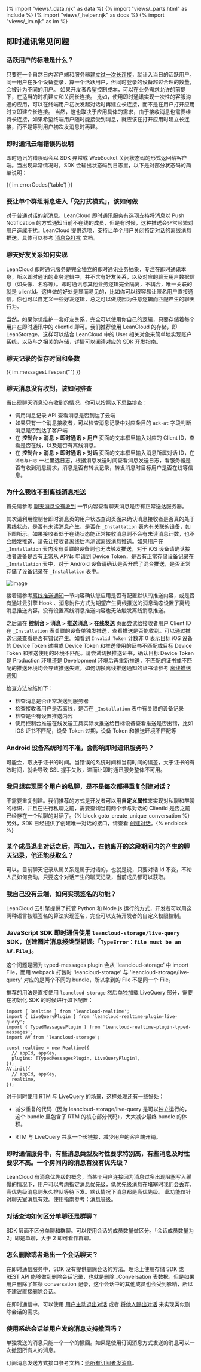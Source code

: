 {% import "views/_data.njk" as data %}
{% import "views/_parts.html" as include %}
{% import "views/_helper.njk" as docs %}
{% import "views/_im.njk" as im %}

## 即时通讯常见问题

### 活跃用户的标准是什么？

只要在一个自然日内客户端和服务器[建立过一次长连接](realtime-guide-beginner.html#登录即时通讯服务器)，就计入当日的活跃用户。
同一用户在多个设备登录，算一个活跃用户，但同时登录的设备超过合理的数量，会被计为不同的用户。
如果开发者希望控制成本，可以在业务需求允许的前提下，在适当的时机建立和关闭长连接。
比如，使用即时通讯实现一次性的客服沟通的应用，可以在终端用户初次发起对话时再建立长连接，而不是在用户打开应用时立即建立长连接。
当然，这也取决于应用具体的需求，由于接收消息也需要维持长连接，如果希望终端用户随时能接受到消息，就应该在打开应用时建立长连接，而不是等到用户初次发消息时再建。

### 即时通讯云端错误码说明

即时通讯的错误码会以 SDK 异常或 WebSocket 关闭状态码的形式返回给客户端。当出现异常情况时，SDK 会输出状态码到日志里，以下是对部分状态码的简单说明：

{{ im.errorCodes('table') }}

### 要让单个群组消息进入「免打扰模式」，该如何做

对于普通对话的新消息，LeanCloud 即时通讯服务有选项支持将消息以 Push Notification 的方式通知当前不在线的成员，但是有时候，这种推送会非常频繁对用户造成干扰。LeanCloud 提供选项，支持让单个用户关闭特定对话的离线消息推送。具体可以参考 [消息免打扰](realtime-guide-senior.html#消息免打扰) 文档。

### 聊天好友关系如何实现

LeanCloud 即时通讯服务是完全独立的即时通讯业务抽象，专注在即时通讯本身，所以即时通讯的业务逻辑中，并不含有好友关系，以及对应的聊天用户数据信息（如头像、名称等）。即时通讯与其他业务逻辑完全隔离，不耦合，唯一关联的就是 clientId。这样做的好处是显而易见的，比如你可以很容易让匿名用户直接通信，你也可以自定义一些好友逻辑，总之可以做成因为任意逻辑而匹配产生的聊天行为。

当然，如果你想维护一套好友关系，完全可以使用你自己的逻辑，只要存储着每个用户在即时通讯中的 clientId 即可。我们推荐使用 LeanCloud 的存储，即 LeanStorage，这样可以结合 LeanCloud 中的 User 相关对象来简单地实现账户系统，以及与之相关的存储，详情可以阅读对应的 SDK 开发指南。

### 聊天记录的保存时间和条数

{{ im.messagesLifespan("") }}

### 聊天消息没有收到，该如何排查

当出现聊天消息没有收到的情况，你可以按照以下思路排查：

* 调用消息记录 API 查看消息是否到达了云端
* 如果只有一个消息接收者，可以检查消息记录中对应条目的 `ack-at` 字段判断消息是否到达了客户端
* 在 **控制台 > 消息 > 即时通讯 > 用户** 页面的文本框里输入对应的 Client ID，查看是否在线，以及是否有离线消息。
* 在 **控制台 > 消息 > 即时通讯 > 对话** 页面的文本框里输入消息所属对话 ID，在 `消息与日志` 一栏里选日志，根据消息发送时间查看消息发送日志，看服务器是否有收到消息请求，消息是否有转发记录，转发消息时目标用户是否在线等信息。

### 为什么我收不到离线消息推送

首先请参考 [聊天消息没有收到](#聊天消息没有收到) 一节内容查看聊天消息是否有正常送达服务器。

其次请利用控制台即时消息页的用户状态查询页面来确认消息接收者是否真的处于离线状态，是否有未读消息产生，是否在 `_Installation` 表内有关联的设备，如下图所示。如果接收者处于在线状态能正常接收消息则不会有未读消息计数，也不会触发推送，请先让接收者离线后再测试离线消息推送。如果用户在 `_Installation` 表内没有关联的设备则也无法触发推送，对于 iOS 设备请确认接收者设备是否有正常从 APNs 申请到 Device Token，是否有正常存储设备记录在 `_Installation` 表中，对于 Android 设备请确认是否开启了混合推送，是否正常存储了设备记录在 `_Installation` 表中。

![image](images/realtime_faq_console.png)

接着请参考[离线推送通知](realtime-guide-intermediate.html#离线推送通知)一节内容确认您应用是否有配置默认的推送内容，或是否有通过云引擎 Hook 、消息附件方式为期望产生离线推送的消息动态设置了离线消息推送内容。没有设置离线消息推送内容也无法触发离线消息推送。

之后请在 **控制台 > 消息 > 推送消息 > 在线发送** 页面尝试给接收者用户 Client ID 在 `_Installation` 表关联的设备单独发推送，查看推送是否能收到。可以通过推送记录查看是否有错误产生。如看到 `Invalid Token` 计数非 0 表示目标 iOS 设备的 Device Token 过期或 Device Token 和推送使用的证书不匹配或目标 Device Token 和推送使用的环境不匹配。请尝试切换推送证书，确认目标 Device Token 是 Production 环境还是 Development 环境后再重新推送，不匹配的证书或不匹配的推送环境均会导致推送失败。如何切换离线推送通知的证书请参考 [离线推送通知](realtime-guide-intermediate.html#离线推送通知)

检查方法总结如下：

* 检查消息是否正常发送到服务器
* 检查接收者用户是否离线，是否在 `_Installation` 表中有关联的设备记录
* 检查是否有设置推送内容
* 使用控制台推送在线发送工具实际发推送给目标设备查看推送是否出错，比如 iOS 证书不匹配，设备 Token 过期，设备 Token 和推送环境不匹配等

### Android 设备系统时间不准，会影响即时通讯服务吗？

可能会，取决于证书的时间。当错误的系统时间和当前时间的误差，大于证书的有效时间，就会导致 SSL 握手失败，进而让即时通讯服务整体不可用。

### 我只想实现两个用户的私聊，是不是每次都得重复创建对话？

不需要重复创建。我们推荐的方式是开发者可以用**自定义属性**来实现对私聊和群聊的标识，并且在进行私聊之前，需要查询当前两个参与对话的 ClientId 是否之前已经存在一个私聊的对话了。{% block goto_create_unique_conversation %}另外，SDK 已经提供了创建唯一对话的接口，请查看 [创建对话](#创建对话)。{% endblock %}


### 某个成员退出对话之后，再加入，在他离开的这段期间内的产生的聊天记录，他还能获取么？

可以。目前聊天记录从属关系是属于对话的，也就是说，只要对话 Id 不变，不论人员如何变动，只要这个对话产生的聊天记录，当前成员都可以获取。

### 我自己没有云端，如何实现签名的功能？

LeanCloud 云引擎提供了托管 Python 和 Node.js 运行的方式，开发者可以用这两种语言按照签名的算法实现签名，完全可以支持开发者的自定义权限控制。

### JavaScript SDK 即时通信使用 `leancloud-storage/live-query` SDK，创建图片消息报类型错误:「`TypeError：file must be an AV.File`」。
 

这个问题是因为 typed-messages plugin 会从 'leancloud-storage' 中 import File，而用 webpack 打包时 'leancloud-storage' 与 'leancloud-storage/live-query' 对应的是两个不同的 bundle，所以拿到的 File 不是同一个 File。

推荐的用法是直接使用 `leancloud-storage` 然后单独加载 LiveQuery 部分，需要在初始化 SDK 的时候进行如下配置： 

```
import { Realtime } from 'leancloud-realtime';
import { LiveQueryPlugin } from 'leancloud-realtime-plugin-live-query';
import { TypedMessagesPlugin } from 'leancloud-realtime-plugin-typed-messages';
import AV from 'leancloud-storage';

const realtime = new Realtime({
  // appId, appKey,
  plugins: [TypedMessagesPlugin, LiveQueryPlugin],
});
AV.init({
  // appId, appKey,
  realtime,
});
```
对于同时使用 RTM 与 LiveQuery 的场景，这样处理还有一些好处：  

* 减少重复的代码（因为 leancloud-storage/live-query 是可以独立运行的，这个 bundle 里包含了 RTM 的核心部分代码），大大减少最终 bundle 的体积。 

* RTM 与 LiveQuery 共享一个长链接，减少用户的客户端开销。


### 即时通信服务中，有些消息类型及时性要求特别高，有些消息及时性要求不高。一个房间内的消息有没有优先级？

LeanCloud 有消息优先级的概念，当某个用户连接因为消息过多出现阻塞写入缓慢的情况下，用户可以考虑指定消息优先级，低优先级消息在堵塞时我们会丢弃，高优先级消息则永久排队等待下发。默认情况下消息都是高优先级。
此功能仅针对聊天室消息有效。使用指南参考：[消息等级](realtime-guide-senior.html#消息等级)。


### 对话查询如何区分单聊还是群聊？

SDK 层面不区分单聊和群聊。可以使用会话的成员数量做区分。「会话成员数量为 2」即是单聊，大于 2 即可看作群聊。


### 怎么删除或者退出一个会话聊天？

在即时通信服务中，SDK 没有提供删除会话的方法。理论上使用存储 SDK 或 REST API 能够做到删除会话记录，也就是删除 _Conversation 表数据。但是如果用户删除了某条 conversation 记录，这个会话中的其他成员也会受到影响，所以不建议直接删除会话。

在即时通信中，可以使用 [用户主动退出对话](realtime-guide-beginner.html#用户主动退出对话) 或者 [将他人踢出对话](realtime-guide-beginner.html#将他人踢出对话) 来实现类似删除会话的需求。


### 使用系统会话给用户发的消息支持撤回吗？

单独发送的消息只能一个一个的撤回。如果是使用订阅消息方式发送的消息可以一次撤回所有人的消息。

订阅消息发送方式接口参考文档：[给所有订阅者发消息](realtime_rest_api_v2.html#给所有订阅者发消息)。
